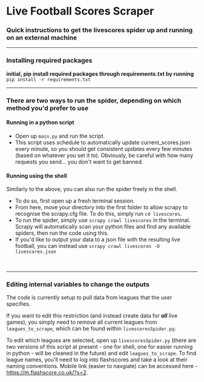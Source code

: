 # Live Football Scores Scraper

### Quick instructions to get the livescores spider up and running on an external machine

<hr>

### Installing required packages

**initial, pip install required packages through requirements.txt by running**
`pip install -r requirements.txt`

<hr>

### There are two ways to run the spider, depending on which method you'd prefer to use

#### Running in a python script
* Open up `main.py` and run the script. 
* This script uses schedule to automatically update current_scores.json every minute, so you should get consistent updates every few minutes (based on whatever you set it to). Obviously, be careful with how many requests you send... you don't want to get banned.

#### Running using the shell
Similarly to the above, you can also run the spider freely in the shell.

* To do so, first open up a fresh terminal session.
* From here, move your directory into the first folder to allow scrapy to recognise the scrapy.cfg file. To do this, simply run
`cd livescores`. 
* To run the spider, simply use `scrapy crawl livescores` in the terminal. Scrapy will automatically scan your python files and find any available spiders, then run the code using this.
* If you'd like to output your data to a json file with the resulting live football, you can instead use
`scrapy crawl livescores -O livescores.json`

<br>
<hr>

### Editing internal variables to change the outputs
The code is currently setup to pull data from leagues that the user specifies.

If you want to edit this restriction (and instead create data for **_all_** live games), you simply need to remove all current leagues from `leagues_to_scrape`, which can be found within `livescoresSpider.py`.

To edit which leagues are selected, open up `livescoresSpider.py` (there are two versions of this script at present - one for shell, one for easier running in python - will be cleaned in the future) and edit `leagues_to_scrape`. To find league names, you'll need to log into flashscores and take a look at their naming conventions. Mobile link (easier to navgiate) can be accessed here - https://m.flashscore.co.uk/?s=2.
